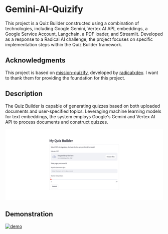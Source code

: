 # Gemini-AI-Quizify

This project is a Quiz Builder constructed using a combination of technologies, including Google Gemini, Vertex AI API, 
embeddings, a Google Service Account, Langchain, a PDF loader, and Streamlit. Developed as a response to a Radical AI challenge, 
the project focuses on specific implementation steps within the Quiz Builder framework.

## Acknowledgments

This project is based on [mission-quizify](https://github.com/radicalxdev/mission-quizify), developed by [radicalxdev](https://github.com/radicalxdev). 
I want to thank them for providing the foundation for this project.

## Description

The Quiz Builder is capable of generating quizzes based on both uploaded documents and user-specified topics. 
Leveraging machine learning models for text embeddings, the system 
employs Google's Gemini and Vertex AI API to process documents and construct quizzes. 

![Quiz Builer Interface](./QuizBuilder.png "Quiz Builder")

## Demonstration
[![demo](./QuizBuilder.jpg)](https://youtu.be/zIOwDJIPLnk "My Quiz Builder Demo")

